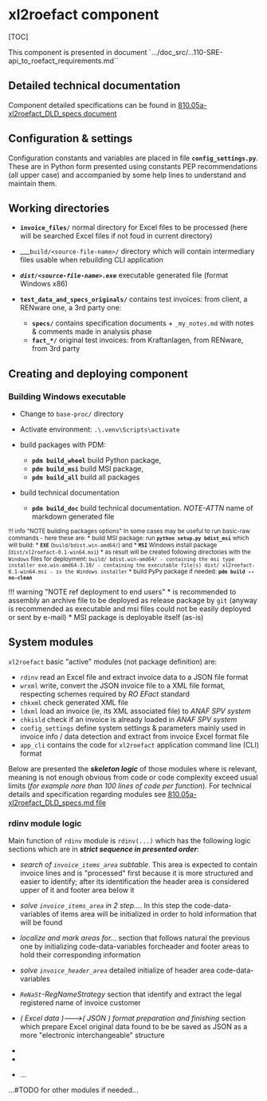 <!--#FIXME -[ README ]-----------------------------------------------------------------------------------------------
- when ready, this doc should become `810.05a-xl2roefact_component.md` in directory `doc_src/810-DSGN/`
- and set here a note / link to point it
-------------------------------------------------------------------------------------------------------------------->


# xl2roefact component

[TOC]

This component is presented in document `.../doc_src/...110-SRE-api_to_roefact_requirements.md``




## Detailed technical documentation

Component detailed specifications can be found in [810.05a-xl2roefact_DLD_specs document](./810.05a-xl2roefact_DLD_specs.md)




## Configuration & settings

Configuration constants and variables are placed in file **`config_settings.py`**. These are in Python form presented using constants PEP recommendations (all upper case) and accompanied by some help lines to understand and maintain them.








## Working directories

* __`invoice_files/`__ normal directory for Excel files to be processed (here will be searched Excel files if not foud in current directory)

* ___`build/<source-file-name>/` directory which will contain intermediary files usable when rebuilding CLI application

* ___`dist/<source-file-name>.exe`___ executable generated file (format Windows x86)

* __`test_data_and_specs_originals/`__ contains test invoices: from client, a RENware one, a 3rd party one:
    * __`specs/`__ contains specification documents + `_my_notes.md` with notes & comments made in analysis phase
    * __`fact_*/`__ original test invoices: from Kraftanlagen, from RENware, from 3rd party









## Creating and deploying component

### Building Windows executable

* Change to `base-proc/` directory
* Activate environment: `.\.venv\Scripts\activate`

* build packages with PDM:
    * **`pdm build_wheel`** build Python package,
    * **`pdm build_msi`** build MSI package,
    * **`pdm build_all`** build all packages

* build technical documentation
    * **`pdm build_doc`** build technical documentation. *NOTE-ATTN* name of markdown generated file


<small markdown="1">

!!! info "NOTE building packages options"
    In some cases may be useful to run basic-raw commands - here these are:
    * build MSI package: run __`python setup.py bdist_msi`__ which will build:
        * **`EXE`** (`build/bdist.win-amd64/`) and
        * **`MSI`** Windows install package (`dist/xl2roefact-0.1-win64.msi`)
        * as result will be created following directories with the `Windows` files for deployment:
        ```
        build/
            bdist.win-amd64/ - containing the msi type installer
            exe.win-amd64-3.10/ - containing the executable file(s)
        dist/
            xl2roefact-0.1-win64.msi - is the Windows installer
        ```
    * build PyPy package if needed: __`pdm build --no-clean`__
</small>


!!! warning "NOTE ref deployment to end users"
    * is recommended to assembly an archive file to be deployed as release package by `git` (anyway is recommended as executable and msi files could not be easily deployed or sent by e-mail)
    * MSI package is deployable itself (as-is)







## System modules

`xl2roefact` basic "active" modules (not package definition) are:

* `rdinv` read an Excel file and extract invoice data to a JSON file format
* `wrxml`  write, convert the JSON invoice file to a XML file format, respecting schemes required by *RO EFact* standard
* `chkxml` check generated XML file
* `ldxml` load an invoice (ie, its XML associated file) to *ANAF SPV system*
* `chkisld` check if an invoice is already loaded in *ANAF SPV system*
* `config_settings` define system settings & parameters mainly used in invoice info / data detection and extract from invoice Excel format file
* `app_cli` contains the code for `xl2roefact` application command line (CLI) format


Below are presented the ***skeleton logic*** of those modules where is relevant, meaning is not enough obvious from code or code complexity exceed usual limits (*for example nore than 100 lines of code per function*). For technical details and specification regarding modules see [810.05a-xl2roefact_DLD_specs.md file](./810.05a-xl2roefact_DLD_specs.md)


### rdinv module logic

Main function of `rdinv` module is `rdinv(...)` which has the following logic sections which are in ***strict sequence in presented order***:

* *search of `invoice_items_area` subtable*. This area is expected to contain invoice lines and is "processed" first because it is more structured and easier to identify; after its identification the header area is considered upper of it and footer area below it

* *solve `invoice_items_area` in 2 step...*. In this step the code-data-variables of items area will be initialized in order to hold information that will be found

* *localize and mark areas for...* section that follows natural the previous one by initializing code-data-variables forcheader and footer areas to hold their corresponding information

* *solve `invoice_header_area`* detailed initialize of header area code-data-variables

* *`ReNaSt`-RegNameStrategy* section that identify and extract the legal registered name of invoice customer

* *( Excel data )--->( JSON ) format preparation and finishing* section which prepare Excel original data found to be be saved as JSON as a more "electronic interchangeable" structure

* 
* 
* ...






...#TODO for other modules if needed...

